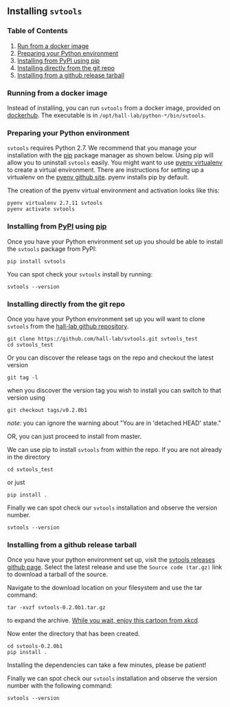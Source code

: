 ## Installing `svtools`

### Table of Contents
1. [Run from a docker image](#docker)
2. [Preparing your Python environment](#python-env)
3. [Installing from PyPI using pip](#pip-install)
4. [Installing directly from the git repo](#git-install)
5. [Installing from a github release tarball](#tarball-install)

### <a name="docker"></a> Running from a docker image
Instead of installing, you can run `svtools` from a docker image, provided on [dockerhub][1].  The executable is in `/opt/hall-lab/python-*/bin/svtools`.

### <a name="python-env"></a> Preparing your Python environment
`svtools` requires Python 2.7.  We recommend that you manage your installation with the [pip][2] package manager as shown below.  Using pip will allow you to uninstall `svtools` easily.  You might want to use [pyenv virtualenv][4] to create a virtual environment. There are instructions for setting up a virtualenv on the [pyenv github site](https://github.com/yyuu/pyenv/blob/master/README.md). pyenv installs pip by default.

The creation of the pyenv virtual environment and activation looks like this:

    pyenv virtualenv 2.7.11 svtools
    pyenv activate svtools

### <a name="pip-install"></a> Installing from [PyPI][3] using [pip][2]
Once you have your Python environment set up you should be able to install the `svtools` package from PyPI:

    pip install svtools

You can spot check your `svtools` install by running:

    svtools --version

### <a name="git-install"></a> Installing directly from the git repo
Once you have your Python environment set up you will want to clone `svtools` from the [hall-lab github repository][5].

    git clone https://github.com/hall-lab/svtools.git svtools_test
    cd svtools_test

Or you can discover the release tags on the repo and checkout the latest version

    git tag -l

when you discover the version tag you wish to install you can switch to that version using

    git checkout tags/v0.2.0b1

_note:_ you can ignore the warning about "You are in 'detached HEAD' state."

OR, you can just proceed to install from master.

We can use pip to install `svtools` from within the repo. If you are not already in the directory

    cd svtools_test

or just

    pip install .

Finally we can spot check our `svtools` installation and observe the version number.

    svtools --version

### <a name="tarball-install"></a> Installing from a github release tarball

Once you have your python environment set up, visit the [svtools releases github page][6].  Select the latest release and use the `Source code (tar.gz)` link to download a tarball of the source.

Navigate to the download location on your filesystem and use the tar command:

    tar -xvzf svtools-0.2.0b1.tar.gz

to expand the archive.  [While you wait, enjoy this cartoon from xkcd][7].

Now enter the directory that has been created.

    cd svtools-0.2.0b1
    pip install .

Installing the dependencies can take a few minutes, please be patient!

Finally we can spot check our `svtools` installation and observe the version number with the following command:

    svtools --version

[1]: https://hub.docker.com/r/halllab/svtools/tags
[2]: https://pypi.python.org/pypi/pip/
[3]: https://pypi.python.org/pypi
[4]: https://github.com/yyuu/pyenv-virtualenv
[5]: https://github.com/hall-lab/svtools
[6]: https://github.com/hall-lab/svtools/releases
[7]: https://xkcd.com/1168/
[8]: https://github.com/warner/python-versioneer
[9]: https://github.com/hall-lab/svtools/releases
[10]: https://github.com/pysam-developers/pysam

